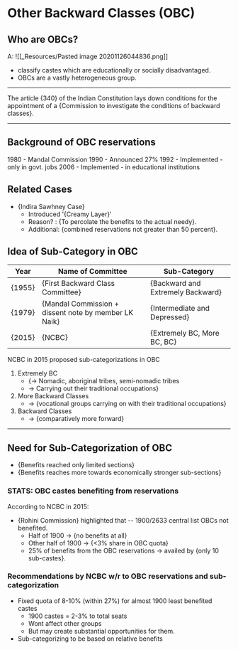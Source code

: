 # Other Backward Classes (OBC)

## Who are OBCs?
A: ![[_Resources/Pasted image 20201126044836.png]]
- classify castes which are educationally or 
socially disadvantaged. 
- OBCs are a vastly heterogeneous group.

---

The article {340} of the Indian Constitution lays down conditions for the appointment of a {Commission to 
investigate the conditions of backward classes}. 

---

## Background of OBC reservations
1980 - Mandal Commission
1990 - Announced 27%
1992 - Implemented - only in govt. jobs
2006 - Implemented - in educational institutions

## Related Cases

- {Indira Sawhney Case} 
	- Introduced '{Creamy Layer}'
	- Reason? : {To percolate the benefits to the actual needy}.
	- Additional: {combined reservations not greater than 50 percent}.

## Idea of Sub-Category in OBC
| Year | Name of Committee                                  | Sub-Category                    |
| ---- | -------------------------------------------------- | ------------------------------- |
| {1955} | {First Backward Class Committee}                     | {Backward and Extremely Backward} |
| {1979} | {Mandal Commission + dissent note by member LK Naik} | {Intermediate and Depressed}      |
| {2015} | {NCBC}                                               | {Extremely BC, More BC, BC}       |


NCBC in 2015 proposed sub-categorizations in OBC 
1. Extremely BC 
	- {-> Nomadic, aboriginal tribes, semi-nomadic tribes 
	- -> Carrying out their traditional occupations}
2. More Backward Classes 
	- -> {vocational groups carrying on with their traditional occupations}
3. Backward Classes
	- -> {comparatively more forward}

---

## Need for Sub-Categorization of OBC
- {Benefits reached only limited sections}
- {Benefits reaches more towards economically stronger sub-sections}
	
	
### STATS: OBC castes benefiting from reservations
According to NCBC in 2015:
- {Rohini Commission} highlighted that -- 1900/2633 central list OBCs not benefited.
	- Half of 1900 -> {no benefits at all}
	- Other half of 1900 -> {<3% share in OBC quota}
	- 25% of benefits from the OBC reservations -> availed by {only 10 sub-castes}.


### Recommendations by NCBC w/r to OBC reservations and sub-categorization
- Fixed quota of 8-10% (within 27%) for almost 1900 least benefited castes
	- 1900 castes = 2-3% to total seats
	- Wont affect other groups
	- But may create substantial opportunities for them.
- Sub-categorizing to be based on relative benefits
